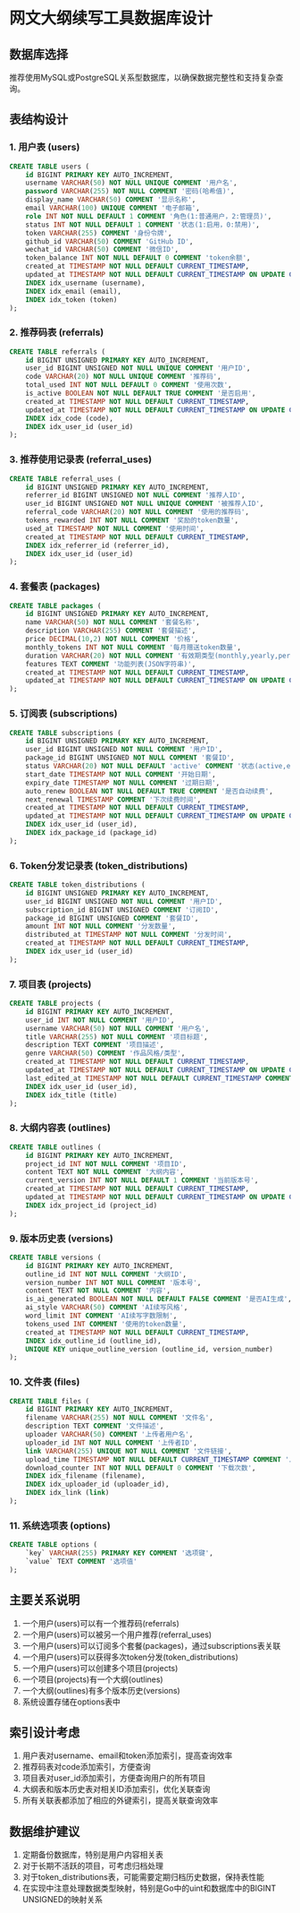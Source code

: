 # 网文大纲续写工具数据库设计

## 数据库选择
推荐使用MySQL或PostgreSQL关系型数据库，以确保数据完整性和支持复杂查询。

## 表结构设计

### 1. 用户表 (users)

```sql
CREATE TABLE users (
    id BIGINT PRIMARY KEY AUTO_INCREMENT,
    username VARCHAR(50) NOT NULL UNIQUE COMMENT '用户名',
    password VARCHAR(255) NOT NULL COMMENT '密码(哈希值)',
    display_name VARCHAR(50) COMMENT '显示名称',
    email VARCHAR(100) UNIQUE COMMENT '电子邮箱',
    role INT NOT NULL DEFAULT 1 COMMENT '角色(1:普通用户，2:管理员)',
    status INT NOT NULL DEFAULT 1 COMMENT '状态(1:启用，0:禁用)',
    token VARCHAR(255) COMMENT '身份令牌',
    github_id VARCHAR(50) COMMENT 'GitHub ID',
    wechat_id VARCHAR(50) COMMENT '微信ID',
    token_balance INT NOT NULL DEFAULT 0 COMMENT 'token余额',
    created_at TIMESTAMP NOT NULL DEFAULT CURRENT_TIMESTAMP,
    updated_at TIMESTAMP NOT NULL DEFAULT CURRENT_TIMESTAMP ON UPDATE CURRENT_TIMESTAMP,
    INDEX idx_username (username),
    INDEX idx_email (email),
    INDEX idx_token (token)
);
```

### 2. 推荐码表 (referrals)

```sql
CREATE TABLE referrals (
    id BIGINT UNSIGNED PRIMARY KEY AUTO_INCREMENT,
    user_id BIGINT UNSIGNED NOT NULL UNIQUE COMMENT '用户ID',
    code VARCHAR(20) NOT NULL UNIQUE COMMENT '推荐码',
    total_used INT NOT NULL DEFAULT 0 COMMENT '使用次数',
    is_active BOOLEAN NOT NULL DEFAULT TRUE COMMENT '是否启用',
    created_at TIMESTAMP NOT NULL DEFAULT CURRENT_TIMESTAMP,
    updated_at TIMESTAMP NOT NULL DEFAULT CURRENT_TIMESTAMP ON UPDATE CURRENT_TIMESTAMP,
    INDEX idx_code (code),
    INDEX idx_user_id (user_id)
);
```

### 3. 推荐使用记录表 (referral_uses)

```sql
CREATE TABLE referral_uses (
    id BIGINT UNSIGNED PRIMARY KEY AUTO_INCREMENT,
    referrer_id BIGINT UNSIGNED NOT NULL COMMENT '推荐人ID',
    user_id BIGINT UNSIGNED NOT NULL UNIQUE COMMENT '被推荐人ID',
    referral_code VARCHAR(20) NOT NULL COMMENT '使用的推荐码',
    tokens_rewarded INT NOT NULL COMMENT '奖励的token数量',
    used_at TIMESTAMP NOT NULL COMMENT '使用时间',
    created_at TIMESTAMP NOT NULL DEFAULT CURRENT_TIMESTAMP,
    INDEX idx_referrer_id (referrer_id),
    INDEX idx_user_id (user_id)
);
```

### 4. 套餐表 (packages)

```sql
CREATE TABLE packages (
    id BIGINT UNSIGNED PRIMARY KEY AUTO_INCREMENT,
    name VARCHAR(50) NOT NULL COMMENT '套餐名称',
    description VARCHAR(255) COMMENT '套餐描述',
    price DECIMAL(10,2) NOT NULL COMMENT '价格',
    monthly_tokens INT NOT NULL COMMENT '每月赠送token数量',
    duration VARCHAR(20) NOT NULL COMMENT '有效期类型(monthly,yearly,permanent)',
    features TEXT COMMENT '功能列表(JSON字符串)',
    created_at TIMESTAMP NOT NULL DEFAULT CURRENT_TIMESTAMP,
    updated_at TIMESTAMP NOT NULL DEFAULT CURRENT_TIMESTAMP ON UPDATE CURRENT_TIMESTAMP
);
```

### 5. 订阅表 (subscriptions)

```sql
CREATE TABLE subscriptions (
    id BIGINT UNSIGNED PRIMARY KEY AUTO_INCREMENT,
    user_id BIGINT UNSIGNED NOT NULL COMMENT '用户ID',
    package_id BIGINT UNSIGNED NOT NULL COMMENT '套餐ID',
    status VARCHAR(20) NOT NULL DEFAULT 'active' COMMENT '状态(active,expired,cancelled)',
    start_date TIMESTAMP NOT NULL COMMENT '开始日期',
    expiry_date TIMESTAMP NOT NULL COMMENT '过期日期',
    auto_renew BOOLEAN NOT NULL DEFAULT TRUE COMMENT '是否自动续费',
    next_renewal TIMESTAMP COMMENT '下次续费时间',
    created_at TIMESTAMP NOT NULL DEFAULT CURRENT_TIMESTAMP,
    updated_at TIMESTAMP NOT NULL DEFAULT CURRENT_TIMESTAMP ON UPDATE CURRENT_TIMESTAMP,
    INDEX idx_user_id (user_id),
    INDEX idx_package_id (package_id)
);
```

### 6. Token分发记录表 (token_distributions)

```sql
CREATE TABLE token_distributions (
    id BIGINT UNSIGNED PRIMARY KEY AUTO_INCREMENT,
    user_id BIGINT UNSIGNED NOT NULL COMMENT '用户ID',
    subscription_id BIGINT UNSIGNED COMMENT '订阅ID',
    package_id BIGINT UNSIGNED COMMENT '套餐ID',
    amount INT NOT NULL COMMENT '分发数量',
    distributed_at TIMESTAMP NOT NULL COMMENT '分发时间',
    created_at TIMESTAMP NOT NULL DEFAULT CURRENT_TIMESTAMP,
    INDEX idx_user_id (user_id)
);
```

### 7. 项目表 (projects)

```sql
CREATE TABLE projects (
    id BIGINT PRIMARY KEY AUTO_INCREMENT,
    user_id INT NOT NULL COMMENT '用户ID',
    username VARCHAR(50) NOT NULL COMMENT '用户名',
    title VARCHAR(255) NOT NULL COMMENT '项目标题',
    description TEXT COMMENT '项目描述',
    genre VARCHAR(50) COMMENT '作品风格/类型',
    created_at TIMESTAMP NOT NULL DEFAULT CURRENT_TIMESTAMP,
    updated_at TIMESTAMP NOT NULL DEFAULT CURRENT_TIMESTAMP ON UPDATE CURRENT_TIMESTAMP,
    last_edited_at TIMESTAMP NOT NULL DEFAULT CURRENT_TIMESTAMP COMMENT '最后编辑时间',
    INDEX idx_user_id (user_id),
    INDEX idx_title (title)
);
```

### 8. 大纲内容表 (outlines)

```sql
CREATE TABLE outlines (
    id BIGINT PRIMARY KEY AUTO_INCREMENT,
    project_id INT NOT NULL COMMENT '项目ID',
    content TEXT NOT NULL COMMENT '大纲内容',
    current_version INT NOT NULL DEFAULT 1 COMMENT '当前版本号',
    created_at TIMESTAMP NOT NULL DEFAULT CURRENT_TIMESTAMP,
    updated_at TIMESTAMP NOT NULL DEFAULT CURRENT_TIMESTAMP ON UPDATE CURRENT_TIMESTAMP,
    INDEX idx_project_id (project_id)
);
```

### 9. 版本历史表 (versions)

```sql
CREATE TABLE versions (
    id BIGINT PRIMARY KEY AUTO_INCREMENT,
    outline_id INT NOT NULL COMMENT '大纲ID',
    version_number INT NOT NULL COMMENT '版本号',
    content TEXT NOT NULL COMMENT '内容',
    is_ai_generated BOOLEAN NOT NULL DEFAULT FALSE COMMENT '是否AI生成',
    ai_style VARCHAR(50) COMMENT 'AI续写风格',
    word_limit INT COMMENT 'AI续写字数限制',
    tokens_used INT COMMENT '使用的token数量',
    created_at TIMESTAMP NOT NULL DEFAULT CURRENT_TIMESTAMP,
    INDEX idx_outline_id (outline_id),
    UNIQUE KEY unique_outline_version (outline_id, version_number)
);
```

### 10. 文件表 (files)

```sql
CREATE TABLE files (
    id BIGINT PRIMARY KEY AUTO_INCREMENT,
    filename VARCHAR(255) NOT NULL COMMENT '文件名',
    description TEXT COMMENT '文件描述',
    uploader VARCHAR(50) COMMENT '上传者用户名',
    uploader_id INT NOT NULL COMMENT '上传者ID',
    link VARCHAR(255) UNIQUE NOT NULL COMMENT '文件链接',
    upload_time TIMESTAMP NOT NULL DEFAULT CURRENT_TIMESTAMP COMMENT '上传时间',
    download_counter INT NOT NULL DEFAULT 0 COMMENT '下载次数',
    INDEX idx_filename (filename),
    INDEX idx_uploader_id (uploader_id),
    INDEX idx_link (link)
);
```

### 11. 系统选项表 (options)

```sql
CREATE TABLE options (
    `key` VARCHAR(255) PRIMARY KEY COMMENT '选项键',
    `value` TEXT COMMENT '选项值'
);
```

## 主要关系说明

1. 一个用户(users)可以有一个推荐码(referrals)
2. 一个用户(users)可以被另一个用户推荐(referral_uses)
3. 一个用户(users)可以订阅多个套餐(packages)，通过subscriptions表关联
4. 一个用户(users)可以获得多次token分发(token_distributions)
5. 一个用户(users)可以创建多个项目(projects)
6. 一个项目(projects)有一个大纲(outlines)
7. 一个大纲(outlines)有多个版本历史(versions)
8. 系统设置存储在options表中

## 索引设计考虑

1. 用户表对username、email和token添加索引，提高查询效率
2. 推荐码表对code添加索引，方便查询
3. 项目表对user_id添加索引，方便查询用户的所有项目
4. 大纲表和版本历史表对相关ID添加索引，优化关联查询
5. 所有关联表都添加了相应的外键索引，提高关联查询效率

## 数据维护建议

1. 定期备份数据库，特别是用户内容相关表
2. 对于长期不活跃的项目，可考虑归档处理
3. 对于token_distributions表，可能需要定期归档历史数据，保持表性能
4. 在实现中注意处理数据类型映射，特别是Go中的uint和数据库中的BIGINT UNSIGNED的映射关系
